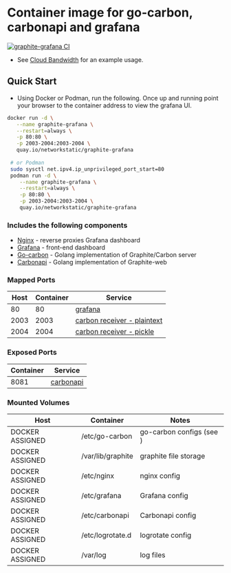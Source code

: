 # Container image for go-carbon, carbonapi and grafana

[![graphite-grafana CI](https://github.com/nerdalert/graphite-grafana/actions/workflows/image-build.yml/badge.svg)](https://github.com/nerdalert/graphite-grafana/actions/workflows/image-build.yml)

- See [Cloud Bandwidth](https://github.com/nerdalert/cloud-bandwidth) for an example usage.
## Quick Start

- Using Docker or Podman, run the following. Once up and running point your browser to the container address to view the grafana UI.

```sh
docker run -d \
   --name graphite-grafana \
   --restart=always \
   -p 80:80 \
   -p 2003-2004:2003-2004 \
   quay.io/networkstatic/graphite-grafana
 
 # or Podman
 sudo sysctl net.ipv4.ip_unprivileged_port_start=80
 podman run -d \
    --name graphite-grafana \
    --restart=always \
    -p 80:80 \
    -p 2003-2004:2003-2004 \
    quay.io/networkstatic/graphite-grafana
```

### Includes the following components

* [Nginx](http://nginx.org/) - reverse proxies Grafana dashboard
* [Grafana](http://www.grafana.com/) - front-end dashboard
* [Go-carbon](https://github.com/lomik/go-carbon) - Golang implementation of Graphite/Carbon server
* [Carbonapi](https://github.com/go-graphite/carbonapi) - Golang implementation of Graphite-web

### Mapped Ports

Host | Container | Service
---- | --------- | -------------------------------------------------------------------------------------------------------------------
  80 |        80 | [grafana](http://docs.grafana.org/)
2003 |      2003 | [carbon receiver - plaintext](http://graphite.readthedocs.io/en/latest/feeding-carbon.html#the-plaintext-protocol)
2004 |      2004 | [carbon receiver - pickle](http://graphite.readthedocs.io/en/latest/feeding-carbon.html#the-pickle-protocol)

### Exposed Ports

Container | Service
--------- | -------------------------------------------------------------------------------------------------------------------------
   8081   | [carbonapi](https://github.com/go-graphite/carbonapi/blob/master/doc/configuration.md#general-configuration-for-carbonapi)

### Mounted Volumes

Host              | Container                  | Notes
----------------- | -------------------------- | -------------------------------
DOCKER ASSIGNED   | /etc/go-carbon             | go-carbon configs (see )
DOCKER ASSIGNED   | /var/lib/graphite          | graphite file storage
DOCKER ASSIGNED   | /etc/nginx                 | nginx config
DOCKER ASSIGNED   | /etc/grafana               | Grafana config
DOCKER ASSIGNED   | /etc/carbonapi             | Carbonapi config
DOCKER ASSIGNED   | /etc/logrotate.d           | logrotate config
DOCKER ASSIGNED   | /var/log                   | log files
